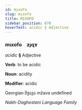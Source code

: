 ```yaml
---
id: mıxofo
slug: mıxofo
title: MIXOFO
sidebar_position: 678
hoverText: acidic § Adjective
---
```


### mıxofo&emsp;<span kind="abugida">ƶȷɋɤ</span>

*acidic* **§** Adjective

**Verb**: to be acidic

**Noun**: acidity

**Modifier**: acidic

Georgian მჟავა mžava undefined

*Nakh-Daghestani Language Family*
